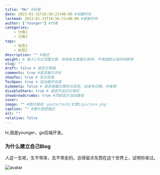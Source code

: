 ```yaml
---
title: "Me" #标题
date: 2023-01-31T18:56:21+08:00 #创建时间
lastmod: 2023-01-31T18:56:21+08:00 #更新时间
author: ["Younger"] #作者
categories:
    - 分类1
    - 分类2
tags:
    - 标签1
    - 标签2
description: "" #描述
weight: # 输入1可以顶置文章，用来给文章展示排序，不填就默认按时间排序
slug: ""
draft: false # 是否为草稿
comments: true #是否展示评论
showToc: true # 显示目录
TocOpen: true # 自动展开目录
hidemeta: false # 是否隐藏文章的元信息，如发布日期、作者等
disableShare: true # 底部不显示分享栏
showbreadcrumbs: true #顶部显示当前路径
cover:
image: "" #图片路径：posts/tech/文章1/picture.png
caption: "" #图片底部描述
alt: ""
relative: false
---
```


hi,我是younger，go后端开发。

### 为什么建立自己Blog
人这一生呢，生不带来，去不带走的。总得留点东西在这个世界上，证明你来过。

![avatar](https://youngergo.cn/images/life/me/avatar.jpg)